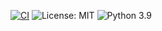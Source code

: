 [![CI](https://github.com/microbemax/dnabactanalyzer/actions/workflows/ci.yaml/badge.svg)](https://github.com/microbemax/dnabactanalyzer/actions/workflows/ci.yaml)
![License: MIT](https://img.shields.io/badge/license-MIT-green)
![Python 3.9](https://img.shields.io/badge/python-3.9-blue.svg)